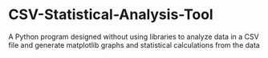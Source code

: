 # CSV-Statistical-Analysis-Tool
A Python program designed without using libraries to analyze data in a CSV file and generate matplotlib graphs and statistical calculations from the data
